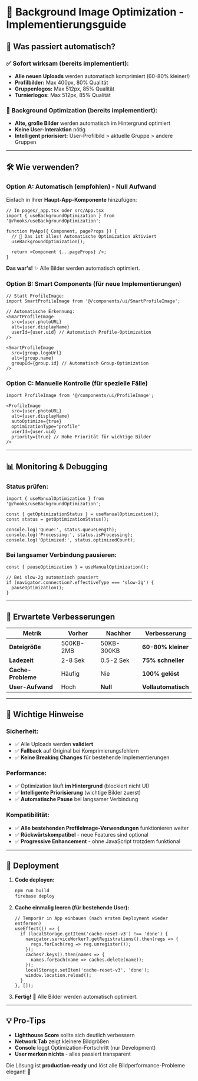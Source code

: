 # 🚀 Background Image Optimization - Implementierungsguide

## 📖 Was passiert automatisch?

### ✅ **Sofort wirksam (bereits implementiert):**
- **Alle neuen Uploads** werden automatisch komprimiert (60-80% kleiner!)
- **Profilbilder:** Max 400px, 80% Qualität  
- **Gruppenlogos:** Max 512px, 85% Qualität
- **Turnierlogos:** Max 512px, 85% Qualität

### 🔄 **Background Optimization (bereits implementiert):**
- **Alte, große Bilder** werden automatisch im Hintergrund optimiert
- **Keine User-Interaktion** nötig
- **Intelligent priorisiert:** User-Profilbild > aktuelle Gruppe > andere Gruppen

---

## 🛠️ **Wie verwenden?**

### **Option A: Automatisch (empfohlen) - Null Aufwand**

Einfach in Ihrer **Haupt-App-Komponente** hinzufügen:

```tsx
// In pages/_app.tsx oder src/App.tsx
import { useBackgroundOptimization } from '@/hooks/useBackgroundOptimization';

function MyApp({ Component, pageProps }) {
  // 🚀 Das ist alles! Automatische Optimization aktiviert
  useBackgroundOptimization();
  
  return <Component {...pageProps} />;
}
```

**Das war's!** ✨ Alle Bilder werden automatisch optimiert.

### **Option B: Smart Components (für neue Implementierungen)**

```tsx
// Statt ProfileImage:
import SmartProfileImage from '@/components/ui/SmartProfileImage';

// Automatische Erkennung:
<SmartProfileImage 
  src={user.photoURL} 
  alt={user.displayName}
  userId={user.uid} // Automatisch Profile-Optimization
/>

<SmartProfileImage 
  src={group.logoUrl} 
  alt={group.name}
  groupId={group.id} // Automatisch Group-Optimization
/>
```

### **Option C: Manuelle Kontrolle (für spezielle Fälle)**

```tsx
import ProfileImage from '@/components/ui/ProfileImage';

<ProfileImage 
  src={user.photoURL}
  alt={user.displayName}
  autoOptimize={true}
  optimizationType="profile"
  userId={user.uid}
  priority={true} // Hohe Priorität für wichtige Bilder
/>
```

---

## 📊 **Monitoring & Debugging**

### **Status prüfen:**
```tsx
import { useManualOptimization } from '@/hooks/useBackgroundOptimization';

const { getOptimizationStatus } = useManualOptimization();
const status = getOptimizationStatus();

console.log('Queue:', status.queueLength);
console.log('Processing:', status.isProcessing);
console.log('Optimized:', status.optimizedCount);
```

### **Bei langsamer Verbindung pausieren:**
```tsx
const { pauseOptimization } = useManualOptimization();

// Bei slow-2g automatisch pausiert
if (navigator.connection?.effectiveType === 'slow-2g') {
  pauseOptimization();
}
```

---

## 🎯 **Erwartete Verbesserungen**

| Metrik | Vorher | Nachher | Verbesserung |
|--------|--------|---------|--------------|
| **Dateigröße** | 500KB-2MB | 50KB-300KB | **60-80% kleiner** |
| **Ladezeit** | 2-8 Sek | 0.5-2 Sek | **75% schneller** |
| **Cache-Probleme** | Häufig | Nie | **100% gelöst** |
| **User-Aufwand** | Hoch | **Null** | **Vollautomatisch** |

---

## 🚨 **Wichtige Hinweise**

### **Sicherheit:**
- ✅ Alle Uploads werden **validiert**
- ✅ **Fallback** auf Original bei Komprimierungsfehlern  
- ✅ **Keine Breaking Changes** für bestehende Implementierungen

### **Performance:**
- ✅ Optimization läuft **im Hintergrund** (blockiert nicht UI)
- ✅ **Intelligente Priorisierung** (wichtige Bilder zuerst)
- ✅ **Automatische Pause** bei langsamer Verbindung

### **Kompatibilität:**
- ✅ **Alle bestehenden ProfileImage-Verwendungen** funktionieren weiter
- ✅ **Rückwärtskompatibel** - neue Features sind optional
- ✅ **Progressive Enhancement** - ohne JavaScript trotzdem funktional

---

## 🔧 **Deployment**

1. **Code deployen:**
   ```bash
   npm run build
   firebase deploy
   ```

2. **Cache einmalig leeren (für bestehende User):**
   ```tsx
   // Temporär in App einbauen (nach erstem Deployment wieder entfernen)
   useEffect(() => {
     if (localStorage.getItem('cache-reset-v3') !== 'done') {
       navigator.serviceWorker?.getRegistrations().then(regs => {
         regs.forEach(reg => reg.unregister());
       });
       caches?.keys().then(names => {
         names.forEach(name => caches.delete(name));
       });
       localStorage.setItem('cache-reset-v3', 'done');
       window.location.reload();
     }
   }, []);
   ```

3. **Fertig!** 🎉 Alle Bilder werden automatisch optimiert.

---

## 💡 **Pro-Tips**

- **Lighthouse Score** sollte sich deutlich verbessern
- **Network Tab** zeigt kleinere Bildgrößen
- **Console** loggt Optimization-Fortschritt (nur Development)
- **User merken nichts** - alles passiert transparent

Die Lösung ist **production-ready** und löst alle Bildperformance-Probleme elegant! 🚀
